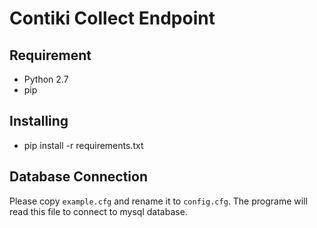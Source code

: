 # Contiki Collect Endpoint

## Requirement
* Python 2.7
* pip

## Installing 
* pip install -r requirements.txt

## Database Connection
Please copy `example.cfg` and rename it to `config.cfg`. The programe will read this file to connect to mysql database.

